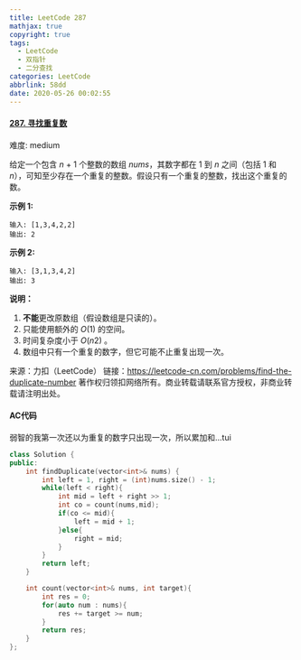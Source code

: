 ```yaml
---
title: LeetCode 287
mathjax: true
copyright: true
tags:
  - LeetCode
  - 双指针
  - 二分查找
categories: LeetCode
abbrlink: 58dd
date: 2020-05-26 00:02:55
---
```


#### [287. 寻找重复数](https://leetcode-cn.com/problems/find-the-duplicate-number/)

难度:  medium

给定一个包含 *n* + 1 个整数的数组 *nums*，其数字都在 1 到 *n* 之间（包括 1 和 *n*），可知至少存在一个重复的整数。假设只有一个重复的整数，找出这个重复的数。

**示例 1:**

```
输入: [1,3,4,2,2]
输出: 2
```

<!--more-->

**示例 2:**

```
输入: [3,1,3,4,2]
输出: 3
```

**说明：**

1. **不能**更改原数组（假设数组是只读的）。
2. 只能使用额外的 *O*(1) 的空间。
3. 时间复杂度小于 *O*(*n*2) 。
4. 数组中只有一个重复的数字，但它可能不止重复出现一次。

来源：力扣（LeetCode）
链接：https://leetcode-cn.com/problems/find-the-duplicate-number
著作权归领扣网络所有。商业转载请联系官方授权，非商业转载请注明出处。

#### AC代码

弱智的我第一次还以为重复的数字只出现一次，所以累加和...tui

```c++
class Solution {
public:
    int findDuplicate(vector<int>& nums) {
        int left = 1, right = (int)nums.size() - 1;
        while(left < right){
            int mid = left + right >> 1;
            int co = count(nums,mid);
            if(co <= mid){
                left = mid + 1;
            }else{
                right = mid;
            }
        }
        return left;
    }

    int count(vector<int>& nums, int target){
        int res = 0;
        for(auto num : nums){
            res += target >= num;
        }
        return res;
    }
};
```

